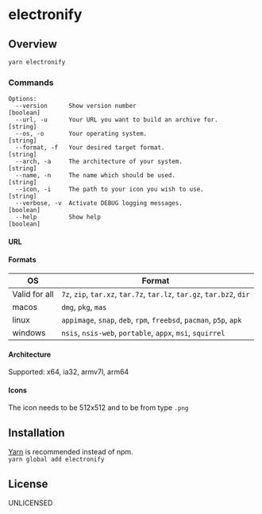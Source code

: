 # electronify

## Overview
```sh
yarn electronify
```

### Commands
```
Options:
  --version      Show version number                                   [boolean]
  --url, -u      Your URL you want to build an archive for.             [string]
  --os, -o       Your operating system.                                 [string]
  --format, -f   Your desired target format.                            [string]
  --arch, -a     The architecture of your system.                       [string]
  --name, -n     The name which should be used.                         [string]
  --icon, -i     The path to your icon you wish to use.                 [string]
  --verbose, -v  Activate DEBUG logging messages.                      [boolean]
  --help         Show help                                             [boolean]
```

#### URL

#### Formats

| OS | Format |
|----|--------|
| Valid for all | `7z`, `zip`, `tar.xz`, `tar.7z`, `tar.lz`, `tar.gz`, `tar.bz2`, `dir` |
| macos | `dmg`, `pkg`, `mas` |
| linux | `appimage`, `snap`, `deb`, `rpm`, `freebsd`, `pacman`, `p5p`, `apk` |
| windows | `nsis`, `nsis-web`, `portable`, `appx`, `msi`, `squirrel` |

#### Architecture

Supported: x64, ia32, armv7l, arm64

#### Icons

The icon needs to be 512x512 and to be from type `.png`

## Installation

[Yarn](https://yarnpkg.com/lang/en/) is recommended instead of npm.  
`yarn global add electronify`

## License
UNLICENSED

